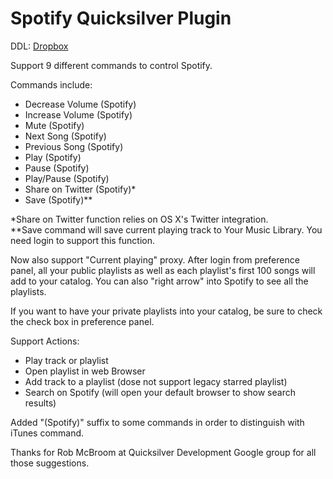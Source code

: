 Spotify Quicksilver Plugin
==========================

DDL: [Dropbox](https://dl.dropboxusercontent.com/u/1660391/Spotify%20Plugin.qsplugin.zip)

Support 9 different commands to control Spotify.

Commands include:

- Decrease Volume (Spotify)
- Increase Volume (Spotify)
- Mute (Spotify)
- Next Song (Spotify)
- Previous Song (Spotify)
- Play (Spotify)
- Pause (Spotify)
- Play/Pause (Spotify)
- Share on Twitter (Spotify)*
- Save (Spotify)** 


\*Share on Twitter function relies on OS X's Twitter integration.  
**Save command will save current playing track to Your Music Library. You need login to support this function.

Now also support "Current playing" proxy. After login from preference panel, all your public playlists as well as each playlist's first 100 songs will add to your catalog. You can also "right arrow" into Spotify to see all the playlists.

If you want to have your private playlists into your catalog, be sure to check the check box in preference panel.

Support Actions:

- Play track or playlist
- Open playlist in web Browser
- Add track to a playlist (dose not support legacy starred playlist)
- Search on Spotify (will open your default browser to show search results)

Added "(Spotify)" suffix to some commands in order to distinguish with iTunes command.

Thanks for Rob McBroom at Quicksilver Development Google group for all those suggestions.
